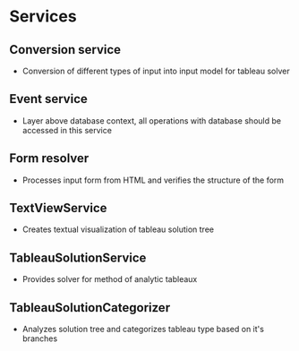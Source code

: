 ﻿# Services


## Conversion service
- Conversion of different types of input into input model for tableau solver

## Event service
- Layer above database context, all operations with database should be accessed in this service

## Form resolver
- Processes input form from HTML and verifies the structure of the form

## TextViewService
- Creates textual visualization of tableau solution tree

## TableauSolutionService
- Provides solver for method of analytic tableaux

## TableauSolutionCategorizer
- Analyzes solution tree and categorizes tableau type based on it's branches